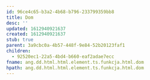 ```yaml
---
id: 96ce4c65-b3a2-4b68-b796-233799359bb8
title: Dom
desc: ''
updated: 1612940921637
created: 1612940921637
stub: true
parent: 3a9cbc0a-4b57-448f-9e84-52b20123faf1
children:
  - 92520ec1-22a5-4bd4-b660-eaf2adae7ecc
fname: ang.dd.html.html.element.ts.funkcja.html.dom
hpath: ang.dd.html.html.element.ts.funkcja.html.dom
---
```



